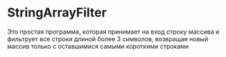 # StringArrayFilter
Это простая программа, которая принимает на вход строку массива и фильтрует все строки длиной более 3 символов, возвращая новый массив только с оставшимися самыми короткими строками

